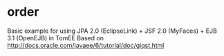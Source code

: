order
=====

Basic example for using JPA 2.0 (EclipseLink) + JSF 2.0 (MyFaces) + EJB 3.1 (OpenEJB) in TomEE
Based on http://docs.oracle.com/javaee/6/tutorial/doc/giqst.html